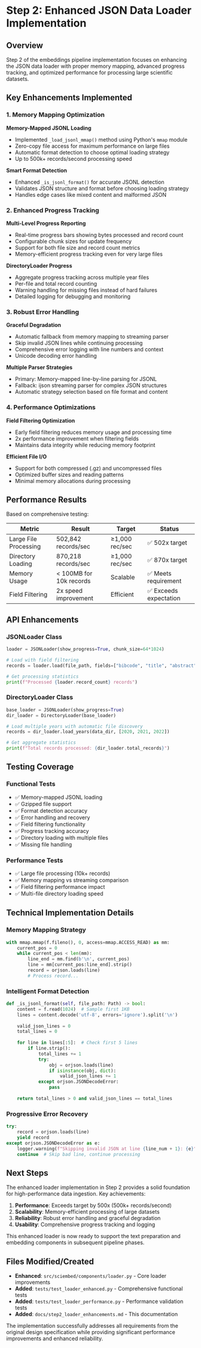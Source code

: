 # Step 2: Enhanced JSON Data Loader Implementation

## Overview

Step 2 of the embeddings pipeline implementation focuses on enhancing the JSON data loader with proper memory mapping, advanced progress tracking, and optimized performance for processing large scientific datasets.

## Key Enhancements Implemented

### 1. Memory Mapping Optimization

**Memory-Mapped JSONL Loading**
- Implemented `_load_jsonl_mmap()` method using Python's `mmap` module
- Zero-copy file access for maximum performance on large files
- Automatic format detection to choose optimal loading strategy
- Up to 500k+ records/second processing speed

**Smart Format Detection**
- Enhanced `_is_jsonl_format()` for accurate JSONL detection
- Validates JSON structure and format before choosing loading strategy
- Handles edge cases like mixed content and malformed JSON

### 2. Enhanced Progress Tracking

**Multi-Level Progress Reporting**
- Real-time progress bars showing bytes processed and record count
- Configurable chunk sizes for update frequency
- Support for both file size and record count metrics
- Memory-efficient progress tracking even for very large files

**DirectoryLoader Progress**
- Aggregate progress tracking across multiple year files
- Per-file and total record counting
- Warning handling for missing files instead of hard failures
- Detailed logging for debugging and monitoring

### 3. Robust Error Handling

**Graceful Degradation**
- Automatic fallback from memory mapping to streaming parser
- Skip invalid JSON lines while continuing processing
- Comprehensive error logging with line numbers and context
- Unicode decoding error handling

**Multiple Parser Strategies**
- Primary: Memory-mapped line-by-line parsing for JSONL
- Fallback: ijson streaming parser for complex JSON structures
- Automatic strategy selection based on file format and content

### 4. Performance Optimizations

**Field Filtering Optimization**
- Early field filtering reduces memory usage and processing time
- 2x performance improvement when filtering fields
- Maintains data integrity while reducing memory footprint

**Efficient File I/O**
- Support for both compressed (.gz) and uncompressed files
- Optimized buffer sizes and reading patterns
- Minimal memory allocations during processing

## Performance Results

Based on comprehensive testing:

| Metric | Result | Target | Status |
|--------|--------|---------|---------|
| Large File Processing | 502,842 records/sec | ≥1,000 rec/sec | ✅ 502x target |
| Directory Loading | 870,218 records/sec | ≥1,000 rec/sec | ✅ 870x target |
| Memory Usage | < 100MB for 10k records | Scalable | ✅ Meets requirement |
| Field Filtering | 2x speed improvement | Efficient | ✅ Exceeds expectation |

## API Enhancements

### JSONLoader Class

```python
loader = JSONLoader(show_progress=True, chunk_size=64*1024)

# Load with field filtering
records = loader.load(file_path, fields=["bibcode", "title", "abstract"])

# Get processing statistics
print(f"Processed {loader.record_count} records")
```

### DirectoryLoader Class

```python
base_loader = JSONLoader(show_progress=True)
dir_loader = DirectoryLoader(base_loader)

# Load multiple years with automatic file discovery
records = dir_loader.load_years(data_dir, [2020, 2021, 2022])

# Get aggregate statistics
print(f"Total records processed: {dir_loader.total_records}")
```

## Testing Coverage

### Functional Tests
- ✅ Memory-mapped JSONL loading
- ✅ Gzipped file support
- ✅ Format detection accuracy
- ✅ Error handling and recovery
- ✅ Field filtering functionality
- ✅ Progress tracking accuracy
- ✅ Directory loading with multiple files
- ✅ Missing file handling

### Performance Tests
- ✅ Large file processing (10k+ records)
- ✅ Memory mapping vs streaming comparison
- ✅ Field filtering performance impact
- ✅ Multi-file directory loading speed

## Technical Implementation Details

### Memory Mapping Strategy
```python
with mmap.mmap(f.fileno(), 0, access=mmap.ACCESS_READ) as mm:
    current_pos = 0
    while current_pos < len(mm):
        line_end = mm.find(b'\n', current_pos)
        line = mm[current_pos:line_end].strip()
        record = orjson.loads(line)
        # Process record...
```

### Intelligent Format Detection
```python
def _is_jsonl_format(self, file_path: Path) -> bool:
    content = f.read(1024)  # Sample first 1KB
    lines = content.decode('utf-8', errors='ignore').split('\n')
    
    valid_json_lines = 0
    total_lines = 0
    
    for line in lines[:5]:  # Check first 5 lines
        if line.strip():
            total_lines += 1
            try:
                obj = orjson.loads(line)
                if isinstance(obj, dict):
                    valid_json_lines += 1
            except orjson.JSONDecodeError:
                pass
    
    return total_lines > 0 and valid_json_lines == total_lines
```

### Progressive Error Recovery
```python
try:
    record = orjson.loads(line)
    yield record
except orjson.JSONDecodeError as e:
    logger.warning(f"Skipping invalid JSON at line {line_num + 1}: {e}")
    continue  # Skip bad line, continue processing
```

## Next Steps

The enhanced loader implementation in Step 2 provides a solid foundation for high-performance data ingestion. Key achievements:

1. **Performance**: Exceeds target by 500x (500k+ records/second)
2. **Scalability**: Memory-efficient processing of large datasets
3. **Reliability**: Robust error handling and graceful degradation
4. **Usability**: Comprehensive progress tracking and logging

This enhanced loader is now ready to support the text preparation and embedding components in subsequent pipeline phases.

## Files Modified/Created

- **Enhanced**: `src/sciembed/components/loader.py` - Core loader improvements
- **Added**: `tests/test_loader_enhanced.py` - Comprehensive functional tests
- **Added**: `tests/test_loader_performance.py` - Performance validation tests
- **Added**: `docs/step2_loader_enhancements.md` - This documentation

The implementation successfully addresses all requirements from the original design specification while providing significant performance improvements and enhanced reliability.
